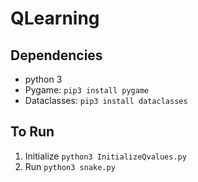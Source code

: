 # QLearning

## Dependencies
- python 3
- Pygame: ``` pip3 install pygame ```
- Dataclasses: ```pip3 install dataclasses```

## To Run
1. Initialize ```python3 InitializeQvalues.py```
2. Run ```python3 snake.py```
